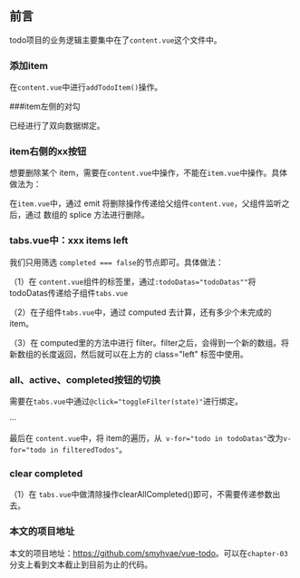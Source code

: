 
## 前言

todo项目的业务逻辑主要集中在了`content.vue`这个文件中。


### 添加item

在`content.vue`中进行`addTodoItem()`操作。

###item左侧的对勾

已经进行了双向数据绑定。

### item右侧的xx按钮

想要删除某个 item，需要在`content.vue`中操作，不能在`item.vue`中操作。具体做法为：

在`item.vue`中，通过 emit 将删除操作传递给父组件`content.vue`，父组件监听之后，通过 数组的 splice 方法进行删除。


### tabs.vue中：xxx items left 

我们只用筛选 `completed === false`的节点即可。具体做法：

（1）在 `content.vue`组件的<tabs>标签里，通过`:todoDatas="todoDatas""`将 todoDatas传递给子组件`tabs.vue`

（2）在子组件`tabs.vue`中，通过 computed 去计算，还有多少个未完成的item。

（3）在 computed里的方法中进行 filter。filter之后，会得到一个新的数组。将新数组的长度返回，然后就可以在上方的 class="left" 标签中使用。


### all、active、completed按钮的切换

需要在`tabs.vue`中通过`@click="toggleFilter(state)"`进行绑定。

···

最后在 `content.vue`中，将 item的遍历，从` v-for="todo in todoDatas"`改为`v-for="todo in filteredTodos"`。


### clear completed

（1）在 `tabs.vue`中做清除操作clearAllCompleted()即可，不需要传递参数出去。






### 本文的项目地址

本文的项目地址：<https://github.com/smyhvae/vue-todo>。可以在`chapter-03`分支上看到文本截止到目前为止的代码。























